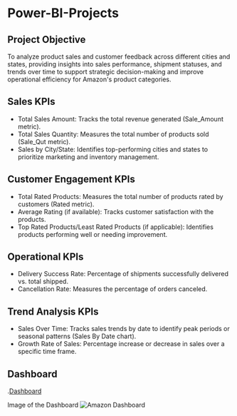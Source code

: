 # Power-BI-Projects
## Project Objective
To analyze product sales and customer feedback across different cities and states, providing insights into sales performance, shipment statuses, and trends over time to support strategic decision-making and improve operational efficiency for Amazon's product categories.

## Sales KPIs
* Total Sales Amount: Tracks the total revenue generated (Sale_Amount metric).
* Total Sales Quantity: Measures the total number of products sold (Sale_Qut metric).
* Sales by City/State: Identifies top-performing cities and states to prioritize marketing and inventory management.
  
## Customer Engagement KPIs
* Total Rated Products: Measures the total number of products rated by customers (Rated metric).
* Average Rating (if available): Tracks customer satisfaction with the products.
* Top Rated Products/Least Rated Products (if applicable): Identifies products performing well or needing improvement.
  
## Operational KPIs
* Delivery Success Rate: Percentage of shipments successfully delivered vs. total shipped.
* Cancellation Rate: Measures the percentage of orders canceled.
  
## Trend Analysis KPIs
* Sales Over Time: Tracks sales trends by date to identify peak periods or seasonal patterns (Sales By Date chart).
* Growth Rate of Sales: Percentage increase or decrease in sales over a specific time frame.

## Dashboard 
.<a href="https://github.com/praveenksr/Power-BI-Projects/blob/main/Amazon%20Dashboard.png">Dashboard<a/>

Image of the Dashboard
![Amazon Dashboard](https://github.com/user-attachments/assets/f689057a-2557-4933-b3f4-2f295021d8b9)
